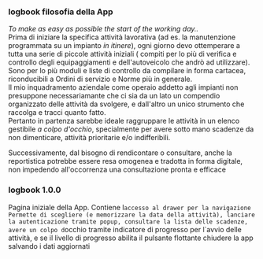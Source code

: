 ### logbook filosofia della App
*To make as easy as possible the start of the working day..*<br>
Prima di iniziare la specifica attività lavorativa (ad es. la manutenzione programmata su un impianto *in itinere*), ogni giorno devo ottemperare a tutta una serie di piccole attività iniziali ( compiti per lo più di verifica e controllo degli equipaggiamenti e dell'autoveicolo che andrò ad utilizzare).<br> 
Sono per lo più moduli e liste di controllo da compilare in forma cartacea, riconducibili a Ordini di servizio e Norme più in generale.<br>
Il mio inquadramento aziendale come operaio addetto agli impianti non presuppone necessariamante che ci sia da un lato un compendio organizzato delle attività da svolgere, e dall'altro un unico strumento che raccolga e tracci quanto fatto.<br>
Pertanto in partenza sarebbe ideale raggruppare le attività in un elenco gestibile *a colpo d'occhio*, specialmente per avere sotto mano scadenze da non dimenticare, attività prioritarie e/o indifferibili.<br>

Successivamente, dal bisogno di rendicontare o consultare, anche la reportistica  potrebbe essere resa omogenea e tradotta in forma  digitale, non impedendo all'occorrenza una consultazione pronta e efficace<br>
### logbook 1.0.0
Pagina iniziale della App. Contiene l`accesso al drawer per la navigazione
Permette di scegliere (e memorizzare la data della attività), lanciare la autenticazione tramite popup, consultare la lista delle scadenze, avere un colpo d`occhio tramite indicatore di progresso per l`avvio delle attività, e se il livello di progresso abilita il pulsante flottante chiudere la app salvando i dati aggiornati 



